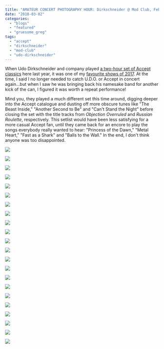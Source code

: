 ```yaml
---
title: "AMATEUR CONCERT PHOTOGRAPHY HOUR: Dirkschneider @ Mod Club, February 28, 2018"
date: "2018-03-02"
categories: 
  - "blogs"
  - "featured"
  - "gruesome_greg"
tags: 
  - "accept"
  - "dirkschneider"
  - "mod-club"
  - "udo-dirkschneider"
---
```


When Udo Dirkschneider and company played [a two-hour set of Accept classics](https://hellbound.ca/2017/01/amateur-concert-photography-hour-dirkschneider-mod-club-january-10-2017/) here last year, it was one of my [favourite shows of 2017](https://hellbound.ca/2017/12/gruesome-gregs-top-15-concerts-2017/). At the time, I said I no longer needed to catch U.D.O. or Accept in concert again...but when I saw he was bringing back his namesake band for another kick of the can, I figured it was worth a repeat performance!

Mind you, they played a much different set this time around, digging deeper into the Accept catalogue and dusting off more obscure tunes like "The Beast Inside," "Another Second to Be" and "Can't Stand the Night" before closing the set with the title tracks from _Objection Overruled_ and _Russian Roulette_, respectively. This setlist would have been less satisfying for a more casual Accept fan, until they came back for an encore to play the songs everybody really wanted to hear: "Princess of the Dawn," "Metal Heart," "Fast as a Shark" and "Balls to the Wall." In the end, I don't think anyone was too disappointed.

[![](https://hellbound.ca/wp-content/uploads/2018/03/IMG_0377-1024x768.jpg)](https://hellbound.ca/wp-content/uploads/2018/03/IMG_0377.jpg)

[![](https://hellbound.ca/wp-content/uploads/2018/03/IMG_0379-1024x768.jpg)](https://hellbound.ca/wp-content/uploads/2018/03/IMG_0379.jpg)

[![](https://hellbound.ca/wp-content/uploads/2018/03/IMG_0380.jpg)](https://hellbound.ca/wp-content/uploads/2018/03/IMG_0380.jpg)

[![](https://hellbound.ca/wp-content/uploads/2018/03/IMG_0381.jpg)](https://hellbound.ca/wp-content/uploads/2018/03/IMG_0381.jpg)

[![](https://hellbound.ca/wp-content/uploads/2018/03/IMG_0390-1024x768.jpg)](https://hellbound.ca/wp-content/uploads/2018/03/IMG_0390.jpg)

[![](https://hellbound.ca/wp-content/uploads/2018/03/IMG_0394.jpg)](https://hellbound.ca/wp-content/uploads/2018/03/IMG_0394.jpg)

[![](https://hellbound.ca/wp-content/uploads/2018/03/IMG_0400.jpg)](https://hellbound.ca/wp-content/uploads/2018/03/IMG_0400.jpg)

[![](https://hellbound.ca/wp-content/uploads/2018/03/IMG_0405-1024x768.jpg)](https://hellbound.ca/wp-content/uploads/2018/03/IMG_0405.jpg)

[![](https://hellbound.ca/wp-content/uploads/2018/03/IMG_0407-1024x768.jpg)](https://hellbound.ca/wp-content/uploads/2018/03/IMG_0407.jpg)

[![](https://hellbound.ca/wp-content/uploads/2018/03/IMG_0412.jpg)](https://hellbound.ca/wp-content/uploads/2018/03/IMG_0412.jpg)

[![](https://hellbound.ca/wp-content/uploads/2018/03/IMG_0415.jpg)](https://hellbound.ca/wp-content/uploads/2018/03/IMG_0415.jpg)

[![](https://hellbound.ca/wp-content/uploads/2018/03/IMG_0416-1024x768.jpg)](https://hellbound.ca/wp-content/uploads/2018/03/IMG_0416.jpg)

[![](https://hellbound.ca/wp-content/uploads/2018/03/IMG_0419-1024x768.jpg)](https://hellbound.ca/wp-content/uploads/2018/03/IMG_0419.jpg)

[![](https://hellbound.ca/wp-content/uploads/2018/03/IMG_0423.jpg)](https://hellbound.ca/wp-content/uploads/2018/03/IMG_0423.jpg)

[![](https://hellbound.ca/wp-content/uploads/2018/03/IMG_0425.jpg)](https://hellbound.ca/wp-content/uploads/2018/03/IMG_0425.jpg)

[![](https://hellbound.ca/wp-content/uploads/2018/03/IMG_0430-1024x768.jpg)](https://hellbound.ca/wp-content/uploads/2018/03/IMG_0430.jpg)

[![](https://hellbound.ca/wp-content/uploads/2018/03/IMG_0431-1024x768.jpg)](https://hellbound.ca/wp-content/uploads/2018/03/IMG_0431.jpg)

[![](https://hellbound.ca/wp-content/uploads/2018/03/IMG_0435-1024x768.jpg)](https://hellbound.ca/wp-content/uploads/2018/03/IMG_0435.jpg)

[![](https://hellbound.ca/wp-content/uploads/2018/03/IMG_0438-1024x768.jpg)](https://hellbound.ca/wp-content/uploads/2018/03/IMG_0438.jpg)

[![](https://hellbound.ca/wp-content/uploads/2018/03/IMG_0442.jpg)](https://hellbound.ca/wp-content/uploads/2018/03/IMG_0442.jpg)

[![](https://hellbound.ca/wp-content/uploads/2018/03/IMG_0446.jpg)](https://hellbound.ca/wp-content/uploads/2018/03/IMG_0446.jpg)

[![](https://hellbound.ca/wp-content/uploads/2018/03/IMG_0448.jpg)](https://hellbound.ca/wp-content/uploads/2018/03/IMG_0448.jpg)
